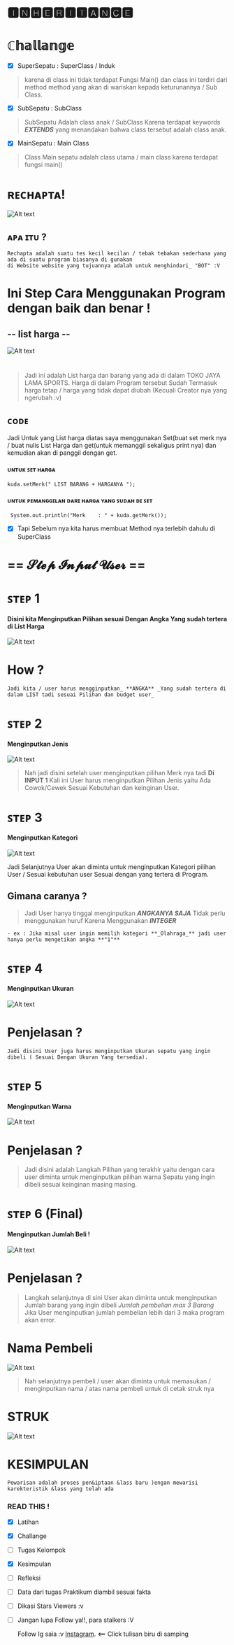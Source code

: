 # 🅸🅽🅷🅴🆁🅸🆃🅰🅽🅲🅴


# ℂ𝕙𝕒𝕝𝕝𝕒𝕟𝕘𝕖

- [x] SuperSepatu         : SuperClass / Induk
> karena di class ini tidak terdapat Fungsi Main() dan class ini terdiri dari method method yang
akan di wariskan kepada keturunannya / Sub Class.
- [x] SubSepatu           : SubClass
> SubSepatu Adalah class anak / SubClass Karena terdapat keywords **_EXTENDS_** yang menandakan bahwa class tersebut
adalah class anak. 
- [x] MainSepatu          : Main Class 
> Class Main sepatu adalah class utama / main class karena terdapat fungsi main()
#
# ʀᴇᴄʜᴀᴘᴛᴀ!
![Alt text](https://github.com/Syihabuddinsanni/Challange4_INHERITANCE/blob/master/SS%20RUN%20FILE/ReChapta!.PNG)
## ᴀᴘᴀ ɪᴛᴜ ?
    Rechapta adalah suatu tes kecil kecilan / tebak tebakan sederhana yang ada di suatu program biasanya di gunakan 
    di Website website yang tujuannya adalah untuk menghindari_ "BOT" :V

# Ini Step Cara Menggunakan Program dengan baik dan benar !
## -- list harga -- 
![Alt text](https://github.com/Syihabuddinsanni/Challange4_INHERITANCE/blob/master/SS%20RUN%20FILE/List%20Harga.PNG)
#
> Jadi ini adalah List harga dan barang yang ada di dalam TOKO JAYA LAMA SPORTS. Harga di dalam Program tersebut Sudah 
Termasuk harga tetap / harga yang tidak dapat diubah (Kecuali Creator nya yang ngerubah :v) 
## ᴄᴏᴅᴇ
Jadi Untuk yang List harga diatas saya menggunakan Set(buat set merk nya / buat nulis List Harga dan get(untuk memanggil sekaligus
print nya) dan kemudian akan di panggil dengan get. 
#### ᴜɴᴛᴜᴋ ꜱᴇᴛ ʜᴀʀɢᴀ
    kuda.setMerk(" LIST BARANG + HARGANYA ");

#### ᴜɴᴛᴜᴋ ᴘᴇᴍᴀɴɢɢɪʟᴀɴ ᴅᴀʀɪ ʜᴀʀɢᴀ ʏᴀɴɢ ꜱᴜᴅᴀʜ ᴅɪ ꜱᴇᴛ
     System.out.println("Merk    : " + kuda.getMerk());


- [x] Tapi Sebelum nya kita harus membuat Method nya terlebih dahulu di SuperClass
#
# == 𝓢𝓽𝓮𝓹 𝓘𝓷𝓹𝓾𝓽 𝓤𝓼𝓮𝓻 ==
# ꜱᴛᴇᴘ 1 
#### Disini kita Menginputkan Pilihan sesuai Dengan Angka Yang sudah tertera di List Harga
![Alt text](https://github.com/Syihabuddinsanni/Challange4_INHERITANCE/blob/master/SS%20RUN%20FILE/Input%20Pilihan%201.PNG)
# How ?
    Jadi kita / user harus mengginputkan_ **ANGKA** _Yang sudah tertera di dalam LIST tadi sesuai Pilihan dan budget user_
#
# ꜱᴛᴇᴘ 2
#### Menginputkan Jenis
![Alt text](https://github.com/Syihabuddinsanni/Challange4_INHERITANCE/blob/master/SS%20RUN%20FILE/Input%202.PNG)
> Nah jadi disini setelah user menginputkan pilihan Merk nya tadi **Di INPUT 1** Kali ini User harus menginputkan
Pilihan Jenis yaitu Ada Cowok/Cewek Sesuai Kebutuhan dan keinginan User.
#



# ꜱᴛᴇᴘ 3
#### Menginputkan Kategori
![Alt text](https://github.com/Syihabuddinsanni/Challange4_INHERITANCE/blob/master/SS%20RUN%20FILE/Input%203.PNG)

Jadi Selanjutnya User akan diminta untuk menginputkan Kategori pilihan User / Sesuai kebutuhan user Sesuai dengan yang
tertera di Program.
## Gimana caranya ?
> Jadi User hanya tinggal menginputkan **_ANGKANYA SAJA_** Tidak perlu menggunakan huruf Karena Menggunakan **_INTEGER_**

    - ex : Jika misal user ingin memilih kategori **_Olahraga_** jadi user hanya perlu mengetikan angka **"1"**
#
# ꜱᴛᴇᴘ 4
#### Menginputkan Ukuran
![Alt text](https://github.com/Syihabuddinsanni/Challange4_INHERITANCE/blob/master/SS%20RUN%20FILE/Input%204.PNG)
# Penjelasan ?
    Jadi disini User juga harus menginputkan Ukuran sepatu yang ingin dibeli ( Sesuai Dengan Ukuran Yang tersedia).
#
# ꜱᴛᴇᴘ 5
#### Menginputkan Warna
![Alt text](https://github.com/Syihabuddinsanni/Challange4_INHERITANCE/blob/master/SS%20RUN%20FILE/Input%205.PNG)
# Penjelasan ?
> Jadi disini adalah Langkah Pilihan yang terakhir yaitu dengan cara user diminta untuk menginputkan pilihan warna
Sepatu yang ingin dibeli sesuai keinginan masing masing.
#
# ꜱᴛᴇᴘ 6 (Final)
#### Menginputkan Jumlah Beli !
![Alt text](https://github.com/Syihabuddinsanni/Challange4_INHERITANCE/blob/master/SS%20RUN%20FILE/Input%20Jumlah%20beli.PNG)
# Penjelasan ?
> Langkah selanjutnya di sini User akan diminta untuk menginputkan Jumlah barang yang ingin dibeli _Jumlah pembelian max 3 Barang_
Jika User menginputkan jumlah pembelian lebih dari 3 maka program akan error.
#

# Nama Pembeli
![Alt text](https://github.com/Syihabuddinsanni/Challange4_INHERITANCE/blob/master/SS%20RUN%20FILE/Atas%20nama%20input.PNG)
> Nah selanjutnya pembeli / user akan diminta untuk memasukan / menginputkan nama / atas nama pembeli untuk di cetak struk nya
#

# STRUK
![Alt text](https://github.com/Syihabuddinsanni/Challange4_INHERITANCE/blob/master/SS%20RUN%20FILE/Struk%20Final.PNG)


# KESIMPULAN
    Pewarisan adalah proses pen&iptaan &lass baru )engan mewarisi karekteristik &lass yang telah ada
 ### READ THIS !
- [x] Latihan
- [x] Challange
- [ ] Tugas Kelompok
- [x] Kesimpulan
- [ ] Refleksi
- [ ] Data dari tugas Praktikum diambil sesuai fakta 
- [ ]  Dikasi Stars Viewers :v
- [ ]  Jangan lupa Follow ya!!, para stalkers :V

     Follow Ig saia :v [Instagram](https://www.instagram.com/_sh3hub/). <== Click tulisan biru di samping 


